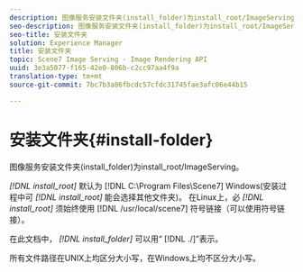```yaml
---
description: 图像服务安装文件夹(install_folder)为install_root/ImageServing。
seo-description: 图像服务安装文件夹(install_folder)为install_root/ImageServing。
seo-title: 安装文件夹
solution: Experience Manager
title: 安装文件夹
topic: Scene7 Image Serving - Image Rendering API
uuid: 3e3a5077-f165-42e0-806b-c2cc97aa4f9a
translation-type: tm+mt
source-git-commit: 7bc7b3a86fbcdc57cfdc31745fae3afc06e44b15

---
```



# 安装文件夹{#install-folder}

图像服务安装文件夹(install_folder)为install_root/ImageServing。

*[!DNL install_root]* 默认为 [!DNL C:\Program Files\Scene7] Windows(安装过程中可 *[!DNL install_root]* 能会选择其他文件夹)。 在Linux上，必 *[!DNL install_root]* 须始终使用 [!DNL /usr/local/scene7] 符号链接（可以使用符号链接）。

在此文档中， *[!DNL install_folder]* 可以用“ [!DNL ./]”表示。

所有文件路径在UNIX上均区分大小写，在Windows上均不区分大小写。
